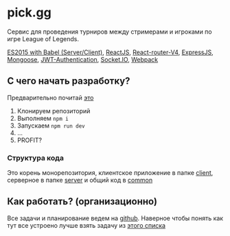 # pick.gg
Сервис для проведения турниров между стримерами и игроками по игре League of Legends.

[ES2015 with Babel (Server/Client)](https://babeljs.io/learn-es2015/), [ReactJS](https://reactjs.org/), [React-router-V4](https://reacttraining.com/react-router/), [ExpressJS](http://expressjs.com/), [Mongoose](http://mongoosejs.com/), [JWT-Authentication](https://jwt.io/), [Socket.IO](https://socket.io/), [Webpack](https://webpack.js.org/)

## С чего начать разработку?
Предварительно почитай [это](https://github.com/uz0/uz0.ru/blob/master/README.md)
1. Клонируем репозиторий
2. Выполняем `npm i`
3. Запускаем `npm run dev`
4. ...
5. PROFIT?

### Структура кода
Это корень монорепозитория, клиентское приложение в папке [client](/client), серверное в папке [server](/server) и общий код в [common](/common)

## Как работать? (организационно)
Все задачи и планирование ведем на [github](https://github.com/uz0/pick.gg/issues). Наверное чтобы понять как тут все устроено лучше взять задачу из [этого списка](https://github.com/uz0/pick.gg/issues?q=is%3Aopen+is%3Aissue+label%3A%22good+first+issue%22)
